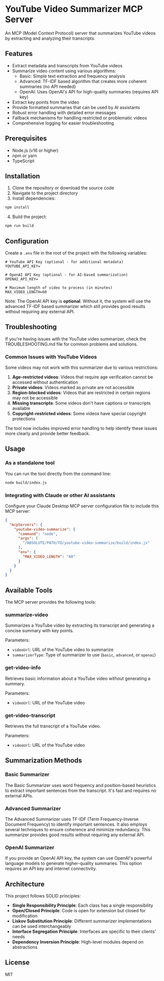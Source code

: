 # YouTube Video Summarizer MCP Server

An MCP (Model Context Protocol) server that summarizes YouTube videos by extracting and analyzing their transcripts.

## Features

- Extract metadata and transcripts from YouTube videos
- Summarize video content using various algorithms:
  - Basic: Simple text extraction and frequency analysis
  - Advanced: TF-IDF based algorithm that creates more coherent summaries (no API needed)
  - OpenAI: Uses OpenAI's API for high-quality summaries (requires API key)
- Extract key points from the video
- Provide formatted summaries that can be used by AI assistants
- Robust error handling with detailed error messages
- Fallback mechanisms for handling restricted or problematic videos
- Comprehensive logging for easier troubleshooting

## Prerequisites

- Node.js (v16 or higher)
- npm or yarn
- TypeScript

## Installation

1. Clone the repository or download the source code
2. Navigate to the project directory
3. Install dependencies:

```bash
npm install
```

4. Build the project:

```bash
npm run build
```

## Configuration

Create a `.env` file in the root of the project with the following variables:

```
# YouTube API Key (optional - for additional metadata)
YOUTUBE_API_KEY=

# OpenAI API Key (optional - for AI-based summarization)
OPENAI_API_KEY=

# Maximum length of video to process (in minutes)
MAX_VIDEO_LENGTH=60
```

Note: The OpenAI API key is **optional**. Without it, the system will use the advanced TF-IDF based summarizer which still provides good results without requiring any external API.

## Troubleshooting

If you're having issues with the YouTube video summarizer, check the TROUBLESHOOTING.md file for common problems and solutions.

### Common Issues with YouTube Videos

Some videos may not work with this summarizer due to various restrictions:

1. **Age-restricted videos**: Videos that require age verification cannot be accessed without authentication
2. **Private videos**: Videos marked as private are not accessible
3. **Region-blocked videos**: Videos that are restricted in certain regions may not be accessible
4. **Missing transcripts**: Some videos don't have captions or transcripts available
5. **Copyright-restricted videos**: Some videos have special copyright protections

The tool now includes improved error handling to help identify these issues more clearly and provide better feedback.

## Usage

### As a standalone tool

You can run the tool directly from the command line:

```bash
node build/index.js
```

### Integrating with Claude or other AI assistants

Configure your Claude Desktop MCP server configuration file to include this MCP server:

```json
{
  "mcpServers": {
    "youtube-video-summarize": {
      "command": "node",
      "args": [
        "/ABSOLUTE/PATH/TO/youtube-video-summarize/build/index.js"
      ],
      "env": {
        "MAX_VIDEO_LENGTH": "60"
      }
    }
  }
}
```

## Available Tools

The MCP server provides the following tools:

### summarize-video

Summarizes a YouTube video by extracting its transcript and generating a concise summary with key points.

Parameters:
- `videoUrl`: URL of the YouTube video to summarize
- `summarizerType`: Type of summarizer to use (`basic`, `advanced`, or `openai`)

### get-video-info

Retrieves basic information about a YouTube video without generating a summary.

Parameters:
- `videoUrl`: URL of the YouTube video

### get-video-transcript

Retrieves the full transcript of a YouTube video.

Parameters:
- `videoUrl`: URL of the YouTube video

## Summarization Methods

### Basic Summarizer

The Basic Summarizer uses word frequency and position-based heuristics to extract important sentences from the transcript. It's fast and requires no external APIs.

### Advanced Summarizer

The Advanced Summarizer uses TF-IDF (Term Frequency-Inverse Document Frequency) to identify important sentences. It also employs several techniques to ensure coherence and minimize redundancy. This summarizer provides good results without requiring any external API.

### OpenAI Summarizer

If you provide an OpenAI API key, the system can use OpenAI's powerful language models to generate higher-quality summaries. This option requires an API key and internet connectivity.

## Architecture

This project follows SOLID principles:

- **Single Responsibility Principle**: Each class has a single responsibility
- **Open/Closed Principle**: Code is open for extension but closed for modification
- **Liskov Substitution Principle**: Different summarizer implementations can be used interchangeably
- **Interface Segregation Principle**: Interfaces are specific to their clients' needs
- **Dependency Inversion Principle**: High-level modules depend on abstractions

## License

MIT
